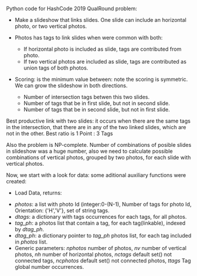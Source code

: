 Python code for HashCode 2019 QualRound problem:

- Make a slideshow that links slides. One slide can include an horizontal photo, or two vertical photos.

- Photos has tags to link slides when were common with both:
  * If horizontal photo is included as slide, tags are contributed from photo.
  * If two vertical photos are included as slide, tags are contributed as union tags of both photos.
  
- Scoring: is the minimum value between: note the scoring is symmetric. We can grow the slideshow in both directions.
  * Number of intersection tags betwen this two slides.
  * Number of tags that be in first slide, but not in second slide.
  * Number of tags that be in second slide, but not in first slide.

Best productive link with two slides: it occurs when there are the same tags in the intersection, that there are in any of the two linked slides, which are not in the other. Best ratio is 1 Point : 3 Tags

Also the problem is NP-complete. Number of combinations of posible slides  in slideshow was a huge number, also we need to calculate possible combinations of vertical photos, grouped by two photos, for each slide with vertical photos.

Now, we start with a look for data: some aditional auxiliary functions were created:

 - Load Data, returns:
  * *photos*: a list with photo Id (integer:0-(N-1), Number of tags for photo Id, Orientation: {'H','V'}, set of string tags.
  * *dtags*: a dictionary with tags occurrences for each tags, for all photos.
  * *tag_ph*: a photos list that contain a tag, for each tag(linkable), indexed by *dtag_ph*.
  * *dtag_ph*: a dictionary  pointer to *tag_ph* photos list, for each tag included in *photos* list.
  * Generic parameters: *nphotos* number of photos, *nv* number of vertical photos, *nh* number of horizontal photos,
    *nctags* default set() not connected tags, *ncphotos* default set() not connected photos, *ttags* Tag global number
    occurrences.

